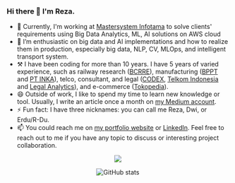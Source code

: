 ### Hi there 👋 I'm Reza.

- 🔭 Currently, I'm working at [Mastersystem Infotama](https://www.mastersystem.co.id/) to solve clients' requirements using Big Data Analytics, ML, AI solutions on AWS cloud
- 🌱 I’m enthusiastic on big data and AI implementations and how to realize them in production, especially big data, NLP, CV, MLOps, and intelligent transport system.
- ⚒ I have been coding for more than 10 years. I have 5 years of varied experience, such as railway research ([BCRRE](https://www.birmingham.ac.uk/research/railway/index.aspx)), manufacturing ([BPPT](https://puspiptek.brin.go.id/pdkp/balai/profile/PTSPT) and [PT INKA](https://inka.co.id)), telco, consultant, and legal ([CODEX](https://codex.works/), [Telkom Indonesia](https://telkom.co.id) and [Legal Analytics](https://legalanalytics.id)), and e-commerce ([Tokopedia](https://www.tokopedia.com/about/?lang=en)).
- 😄 Outside of work, I like to spend my time to learn new knowledge or tool. Usually, I write an article once a month on [my Medium account](https://utomorezadwi.medium.com).
- ⚡ Fun fact: I have three nicknames: you can call me Reza, Dwi, or Erdu/R-Du.
- 📫 You could reach me on [my portfolio website](https://utomoreza.github.io) or [LinkedIn](https://linkedin.com/in/utomoreza). Feel free to reach out to me if you have any topic to discuss or interesting project collaboration.

<div align="center">
  <a href="https://github.com/utomoreza">
    <img src="https://github-readme-stats.vercel.app/api/top-langs/?username=utomoreza&theme=radical&hide=glsl,python" />
  </a>
</div>

<div align="center">

![GitHub stats](https://github-readme-stats.vercel.app/api?username=utomoreza&count_private=true&show_icons=true&title_color=f6bd4b&bg_color=000000&icon_color=f6bd4b&border_color=f6bd4b&text_color=fef9ff&hide_title=true)

</div>
